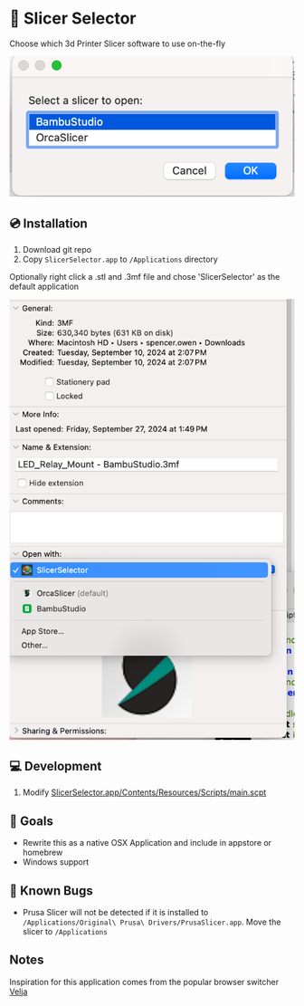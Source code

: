 #  🍰 Slicer Selector


Choose which 3d Printer Slicer software to use on-the-fly

![](/img/example1.png)


## 💿 Installation

1. Download git repo
2. Copy `SlicerSelector.app` to `/Applications` directory


Optionally right click a .stl and .3mf file and chose 'SlicerSelector' as the default application

![](./img/default_app.png)


## 💻 Development

1. Modify [SlicerSelector.app/Contents/Resources/Scripts/main.scpt](./SlicerSelector.app/Contents/Resources/Scripts/main.scpt)


## 🥅 Goals

- Rewrite this as a native OSX Application and include in appstore or homebrew
- Windows support

## 🐛 Known Bugs

- Prusa Slicer will not be detected if it is installed to `/Applications/Original\ Prusa\ Drivers/PrusaSlicer.app`. Move the slicer to `/Applications`

## Notes

Inspiration for this application comes from the popular browser switcher [Velja](https://sindresorhus.com/velja)
